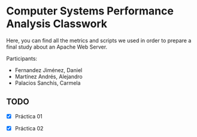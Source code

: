 # Computer Systems Performance Analysis Classwork

Here, you can find all the metrics and scripts we used in order to prepare a final study about an Apache Web Server.

Participants:
- Fernandez Jiménez, Daniel
- Martínez Andrés, Alejandro
- Palacios Sanchís, Carmela

## TODO
- [x] Práctica 01
- [x] Práctica 02


